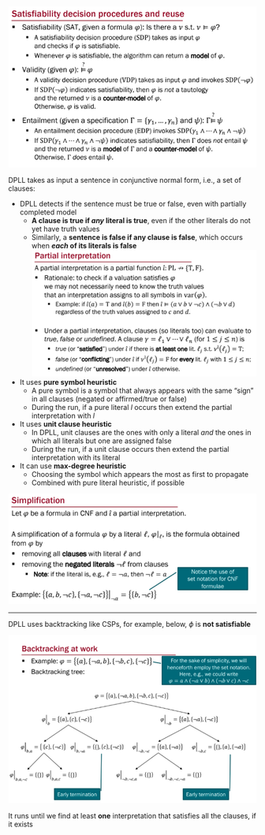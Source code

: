 ![Pasted image 20230530124655](../pictures/Pasted%20image%2020230530124655.png)

DPLL takes as input a sentence in conjunctive normal form, i.e., a set of clauses:

* DPLL detects if the sentence must be true or false, even with partially completed model
	* **A clause is true if *any* literal is true**, even if the other literals do not yet have truth values
	* Similarly, a **sentence is false if any clause is false**, which occurs when ***each* of its literals is false**
![Pasted image 20230531201002](../pictures/Pasted%20image%2020230531201002.png)
* It uses **pure symbol heuristic**
	* A pure symbol is a symbol that always appears with the same “sign” in all clauses (negated or affirmed/true or false)
	* During the run, if a pure literal *l* occurs then extend the partial interpretation with *l*
* It uses **unit clause heuristic**
	* In DPLL, unit clauses are the ones with only a literal *and* the ones in which all literals but one are assigned false
	* During the run, if a unit clause occurs then extend the partial interpretation with its literal
* It can use **max-degree heuristic**
	* Choosing the symbol which appears the most as first to propagate
	* Combined with pure literal heuristic, if possible

![Pasted image 20230531201031](../pictures/Pasted%20image%2020230531201031.png)

-----------

DPLL uses backtracking like CSPs, for example, below, $\phi$ is **not satisfiable**

![Pasted image 20230601130351](../pictures/Pasted%20image%2020230601130351.png)

It runs until we find at least **one** interpretation that satisfies all the clauses, if it exists
